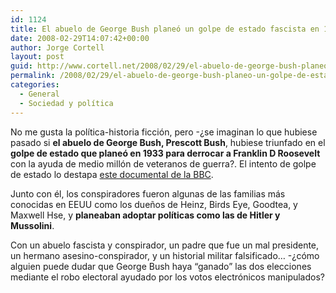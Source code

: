 ```yaml
---
id: 1124
title: El abuelo de George Bush planeó un golpe de estado fascista en 1933
date: 2008-02-29T14:07:42+00:00
author: Jorge Cortell
layout: post
guid: http://www.cortell.net/2008/02/29/el-abuelo-de-george-bush-planeo-un-golpe-de-estado-fascista-en-1933/
permalink: /2008/02/29/el-abuelo-de-george-bush-planeo-un-golpe-de-estado-fascista-en-1933/
categories:
  - General
  - Sociedad y polí­tica
---
```

No me gusta la polí­tica-historia ficción, pero -¿se imaginan lo que hubiese pasado si **el abuelo de George Bush, Prescott Bush**, hubiese triunfado en el **golpe de estado que planeó en 1933 para derrocar a Franklin D Roosevelt** con la ayuda de medio millón de veteranos de guerra?. El intento de golpe de estado lo destapa <a target="_blank" title="Documental BBC" href="http://www.bbc.co.uk/radio4/history/document/document_20070723.shtml">este documental de la BBC</a>.

Junto con él, los conspiradores fueron algunas de las familias más conocidas en EEUU como los dueños de Heinz, Birds Eye, Goodtea, y Maxwell Hse, y **planeaban adoptar polí­ticas como las de Hitler y Mussolini**.

Con un abuelo fascista y conspirador, un padre que fue un mal presidente, un hermano asesino-conspirador, y un historial militar falsificado&#8230; -¿cómo alguien puede dudar que George Bush haya &#8220;ganado&#8221; las dos elecciones mediante el robo electoral ayudado por los votos electrónicos manipulados?